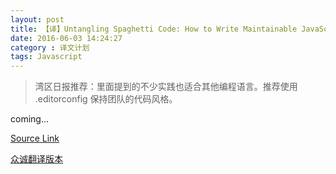 ```yaml
---
layout: post
title: 【译】Untangling Spaghetti Code: How to Write Maintainable JavaScript
date: 2016-06-03 14:24:27
category : 译文计划
tags: Javascript
---
```


> 湾区日报推荐：里面提到的不少实践也适合其他编程语言。推荐使用 .editorconfig 保持团队的代码风格。

coming...

[Source Link](https://www.sitepoint.com/write-maintainable-javascript/)

[众诚翻译版本](http://www.zcfy.cc/article/312)

